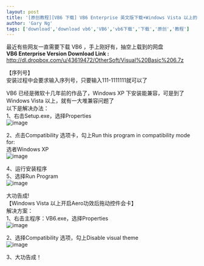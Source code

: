 ```yaml
---
layout: post
title: '[原创教程][VB6 下载] VB6 Enterprise 英文版下载+Windows Vista 以上的安装教程'
author: 'Gary Ng'
tags: ['download','download vb6','VB6','vb6下载','下载','原创','教程']
---
```


最近有些网友一直需要下载 VB6 ，手上刚好有，抽空上载到的网盘  
**VB6 Enterprise Version Download Link :**  
<http://dl.dropbox.com/u/43619472/OtherSoft/Visual%20Basic%206.7z>  
  
【序列号】  
安装过程中会要求输入序列号，只要输入111-1111111就可以了  
  
  
  
VB6 已经是微软十几年前的作品了，Windows XP 下安装能兼容，可是到了Windows Vista 以上，就有一大堆兼容问题了  
以下是解决办法：  
1、右击Setup.exe，选择Properties  
![image](http://lh4.ggpht.com/-qZGMm2UccJw/T64vK-FuCgI/AAAAAAAABe8/71nJiXFIMrQ/image_thumb3.png?imgmax=800)  
  
2、点击Compatibility 选项卡，勾上Run this program in compatibility mode for:  
选者Windows XP  
![image](http://lh4.ggpht.com/-KlgfvTo4qZ8/T64vNbPQHTI/AAAAAAAABfM/qFfjMAlGhK0/image_thumb7.png?imgmax=800)  
  
4、运行安装程序  
5、选择Run Program  
![image](http://lh5.ggpht.com/-t_eAA_BgH64/T64vPYYB-II/AAAAAAAABfc/tae8oYd6jrM/image_thumb%25255B2%25255D.png?imgmax=800)  
  
大功告成!  
【Windows Vista 以上开启Aero功效后拖动控件会卡】  
解决方案：  
1、右击主程序：VB6.exe，选择Properties  
![image](http://lh3.ggpht.com/-Tbvk2xtFtl8/T64vSPBEWZI/AAAAAAAABfs/pdVKyJjQvh4/image_thumb%25255B6%25255D.png?imgmax=800)  
  
2、选择Compatibility 选项，勾上Disable visual theme  
![image](http://lh5.ggpht.com/-M_QIaL3ducQ/T64vUQVNSyI/AAAAAAAABf8/FgY76kz_FIY/image_thumb%25255B8%25255D.png?imgmax=800)  
  
3、大功告成！
